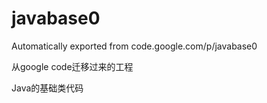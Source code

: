 # javabase0
Automatically exported from code.google.com/p/javabase0

从google code迁移过来的工程

Java的基础类代码
